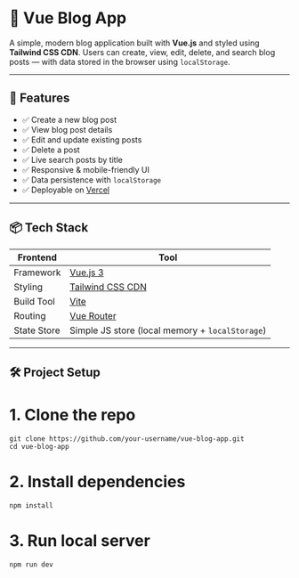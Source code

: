 # 📝 Vue Blog App

A simple, modern blog application built with **Vue.js** and styled using **Tailwind CSS CDN**. Users can create, view, edit, delete, and search blog posts — with data stored in the browser using `localStorage`.

---

## 🚀 Features

- ✅ Create a new blog post
- ✅ View blog post details
- ✅ Edit and update existing posts
- ✅ Delete a post
- ✅ Live search posts by title
- ✅ Responsive & mobile-friendly UI
- ✅ Data persistence with `localStorage`
- ✅ Deployable on [Vercel](https://vercel.com)

---

## 📦 Tech Stack

| Frontend     | Tool            |
|--------------|------------------|
| Framework    | [Vue.js 3](https://vuejs.org/) |
| Styling      | [Tailwind CSS CDN](https://tailwindcss.com/docs/installation/play-cdn) |
| Build Tool   | [Vite](https://vitejs.dev/) |
| Routing      | [Vue Router](https://router.vuejs.org/) |
| State Store  | Simple JS store (local memory + `localStorage`) |

---

## 🛠️ Project Setup

  # 1. Clone the repo
    git clone https://github.com/your-username/vue-blog-app.git
    cd vue-blog-app

  # 2. Install dependencies
    npm install

  # 3. Run local server
    npm run dev
